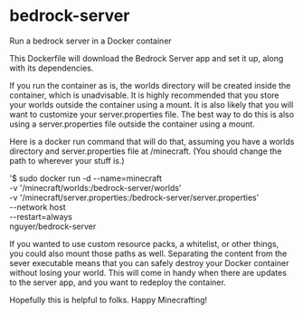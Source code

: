 # bedrock-server

Run a bedrock server in a Docker container

This Dockerfile will download the Bedrock Server app and set it up, along with its dependencies.

If you run the container as is, the worlds directory will be created inside the container, which is unadvisable. It is highly recommended that you store your worlds outside the container using a mount. It is also likely that you will want to customize your server.properties file. The best way to do this is also using a server.properties file outside the container using a mount.

Here is a docker run command that will do that, assuming you have a worlds directory and server.properties file at /minecraft. (You should change the path to wherever your stuff is.)

'$ sudo docker run -d --name=minecraft\
    -v '/minecraft/worlds:/bedrock-server/worlds'\
    -v '/minecraft/server.properties:/bedrock-server/server.properties'\
    --network host\
    --restart=always\
    nguyer/bedrock-server


If you wanted to use custom resource packs, a whitelist, or other things, you could also mount those paths as well. Separating the content from the sever executable means that you can safely destroy your Docker container without losing your world. This will come in handy when there are updates to the server app, and you want to redeploy the container.

Hopefully this is helpful to folks. Happy Minecrafting!
